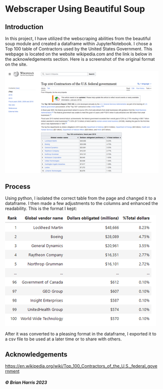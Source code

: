 # Webscraper Using Beautiful Soup

## **Introduction**
  In this project, I have utilized the webscraping abilities from the beautiful soup module and created a dataframe within JupyterNotebook.  I chose a Top 100 table of Contractors used by the United States Government.  This webpage is located on the website wikipedia.com and the link is below in the acknowledgements section.  Here is a screenshot of the original format on the site.

<img src="https://github.com/BrianHarrisCodes/webscraper/blob/main/images/wiki.png">
  
  
## **Process**   
  
  Using python, I isolated the correct table from the page and changed it to a dataframe.  I then made a few adjustments to the columns and enhanced the readability. This is the format I kept:

<img src="https://github.com/BrianHarrisCodes/webscraper/blob/main/images/df_final.png">
  
   After it was converted to a pleasing format in the dataframe, I exported it to a csv file to be used at a later time or to share with others.

## Acknowledgements
https://en.wikipedia.org/wiki/Top_100_Contractors_of_the_U.S._federal_government

##### © Brian Harris 2023
